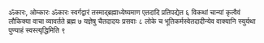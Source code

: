 ॐकारः, ओम्कारः						ॐकारः स्वर्गद्वारं तस्माद्ब्रह्माध्येष्यमाण एतदादि प्रतिपद्येत ६ विकथां चान्यां कृत्वैवं लौकिक्या वाचा व्यावर्तते ब्रह्म ७ यज्ञेषु चैतदादयः प्रसवाः ८ लोके च भूतिकर्मस्वेतदादीन्येव वाक्यानि स्युर्यथा पुण्याहं स्वस्त्यृद्धिमिति ९